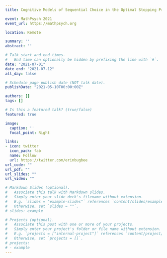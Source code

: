 ```yaml
---
title: Cognitive Models of Sequential Choice in the Optimal Stopping Problem

event: MathPsych 2021
event_url: https://mathpsych.org

location: Remote

summary: ''
abstract: ''

# Talk start and end times.
#   End time can optionally be hidden by prefixing the line with `#`.
date: "2021-07-01"
date_end: "2021-07-12"
all_day: false

# Schedule page publish date (NOT talk date).
publishDate: "2021-05-10T00:00:00Z"

authors: []
tags: []

# Is this a featured talk? (true/false)
featured: true

image:
  caption: ''
  focal_point: Right

links:
- icon: twitter
  icon_pack: fab
  name: Follow
  url: https://twitter.com/erinbugbee
url_code: ""
url_pdf: ""
url_slides: ""
url_video: ""

# Markdown Slides (optional).
#   Associate this talk with Markdown slides.
#   Simply enter your slide deck's filename without extension.
#   E.g. `slides = "example-slides"` references `content/slides/example-slides.md`.
#   Otherwise, set `slides = ""`.
# slides: example

# Projects (optional).
#   Associate this post with one or more of your projects.
#   Simply enter your project's folder or file name without extension.
#   E.g. `projects = ["internal-project"]` references `content/project/deep-learning/index.md`.
#   Otherwise, set `projects = []`.
# projects:
# - example
---
```

